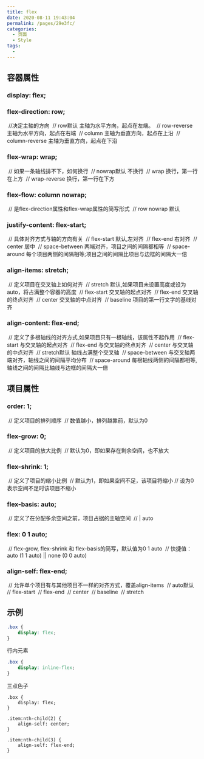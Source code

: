 ```yaml
---
title: flex
date: 2020-08-11 19:43:04
permalink: /pages/29e3fc/
categories: 
  - 页面
  - Style
tags: 
  - 
---
```



## 容器属性

###     display: flex;

###     flex-direction: row; 

​	//决定主轴的方向
​    // row默认 主轴为水平方向，起点在左端。
​    // row-reverse 主轴为水平方向，起点在右端
​    // column 主轴为垂直方向，起点在上沿
​    // column-reverse 主轴为垂直方向，起点在下沿

###     flex-wrap: wrap; 

​	// 如果一条轴线排不下，如何换行
​    // nowrap默认 不换行
​    // wrap 换行，第一行在上方
​    // wrap-reverse 换行，第一行在下方

###     flex-flow: column nowrap;

​	 // 是flex-direction属性和flex-wrap属性的简写形式
​    // row nowrap 默认

###     justify-content: flex-start;

​    // 具体对齐方式与轴的方向有关
​    // flex-start 默认,左对齐
​    // flex-end 右对齐
​    // center  居中
​    // space-between 两端对齐，项目之间的间隔都相等
​    // space-around 每个项目两侧的间隔相等;项目之间的间隔比项目与边框的间隔大一倍

###     align-items: stretch; 

​	// 定义项目在交叉轴上如何对齐
​    // stretch 默认,如果项目未设置高度或设为auto，将占满整个容器的高度
​    // flex-start 交叉轴的起点对齐
​    // flex-end 交叉轴的终点对齐
​    // center 交叉轴的中点对齐
​    // baseline 项目的第一行文字的基线对齐

###     align-content: flex-end;

​	 // 定义了多根轴线的对齐方式,如果项目只有一根轴线，该属性不起作用
​    // flex-start 与交叉轴的起点对齐
​    // flex-end 与交叉轴的终点对齐
​    // center 与交叉轴的中点对齐
​    // stretch默认 轴线占满整个交叉轴
​    // space-between 与交叉轴两端对齐，轴线之间的间隔平均分布
​    // space-around 每根轴线两侧的间隔都相等,轴线之间的间隔比轴线与边框的间隔大一倍

## 项目属性

###     order: 1;

​    // 定义项目的排列顺序
​    // 数值越小，排列越靠前，默认为0

###     flex-grow: 0;

​    // 定义项目的放大比例
​    // 默认为0，即如果存在剩余空间，也不放大

###     flex-shrink: 1;

​    // 定义了项目的缩小比例
​    // 默认为1，即如果空间不足，该项目将缩小
​    // 设为0表示空间不足时该项目不缩小

###     flex-basis: auto;

​    // 定义了在分配多余空间之前，项目占据的主轴空间
​    // <length> | auto

###     flex: 0 1 auto;

​    // flex-grow, flex-shrink 和 flex-basis的简写，默认值为0 1 auto
​    // 快捷值：auto (1 1 auto) || none (0 0 auto)

###     align-self: flex-end;

​    // 允许单个项目有与其他项目不一样的对齐方式，覆盖align-items
​    // auto默认
​    // flex-start
​    // flex-end
​    // center
​    // baseline
​    // stretch



## 示例



```css
.box {
    display: flex;
}
```

行内元素 

```css
.box {
    display: inline-flex;
}
```

三点色子

```
.box {
    display: flex;
}
```

```
.item:nth-child(2) {
    align-self: center;
}
```

```
.item:nth-child(3) {
    align-self: flex-end;
}
```

